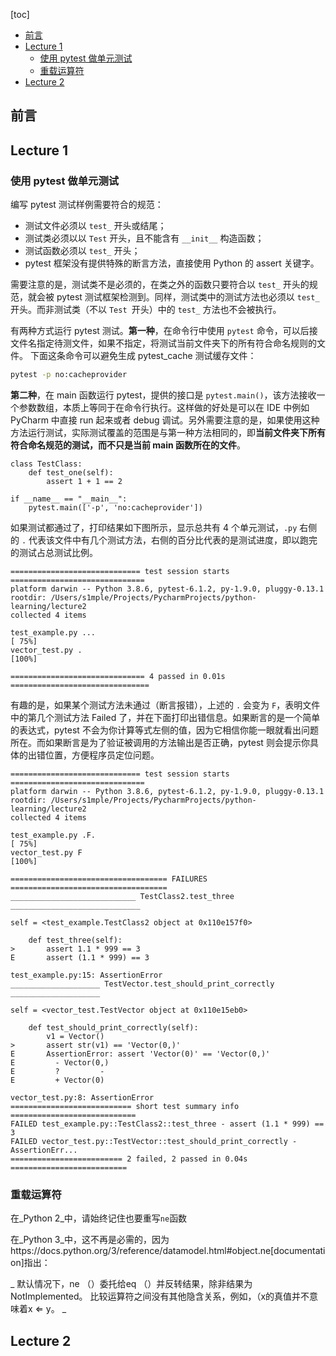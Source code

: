 [toc]

* [前言](#%E5%89%8D%E8%A8%80)
* [Lecture 1](#lecture-1)
  * [使用 pytest 做单元测试](#%E4%BD%BF%E7%94%A8-pytest-%E5%81%9A%E5%8D%95%E5%85%83%E6%B5%8B%E8%AF%95)
  * [重载运算符](#%E9%87%8D%E8%BD%BD%E8%BF%90%E7%AE%97%E7%AC%A6)
* [Lecture 2](#lecture-2)

## 前言

## Lecture 1

### 使用 pytest 做单元测试

编写 pytest 测试样例需要符合的规范：

- 测试文件必须以 `test_` 开头或结尾；
- 测试类必须以以 `Test` 开头，且不能含有 `__init__` 构造函数；
- 测试函数必须以 `test_` 开头；
- pytest 框架没有提供特殊的断言方法，直接使用 Python 的 assert 关键字。

需要注意的是，测试类不是必须的，在类之外的函数只要符合以 `test_` 开头的规范，就会被 pytest 测试框架检测到。同样，测试类中的测试方法也必须以 `test_` 开头。而非测试类（不以 `Test `开头）中的 `test_` 方法也不会被执行。

有两种方式运行 pytest 测试。**第一种**，在命令行中使用 `pytest` 命令，可以后接文件名指定待测文件，如果不指定，将测试当前文件夹下的所有符合命名规则的文件。 下面这条命令可以避免生成 pytest_cache 测试缓存文件：

```sh
pytest -p no:cacheprovider
```

**第二种**，在 main 函数运行 pytest，提供的接口是 `pytest.main()`，该方法接收一个参数数组，本质上等同于在命令行执行。这样做的好处是可以在 IDE 中例如 PyCharm  中直接 run 起来或者 debug 调试。另外需要注意的是，如果使用这种方法运行测试，实际测试覆盖的范围是与第一种方法相同的，即**当前文件夹下所有符合命名规范的测试，而不只是当前 main 函数所在的文件**。

```
class TestClass:
    def test_one(self):
        assert 1 + 1 == 2

if __name__ == "__main__":
    pytest.main(['-p', 'no:cacheprovider'])
```

如果测试都通过了，打印结果如下图所示，显示总共有 4 个单元测试，`.py` 右侧的 `.` 代表该文件中有几个测试方法，右侧的百分比代表的是测试进度，即以跑完的测试占总测试比例。

```
============================= test session starts ==============================
platform darwin -- Python 3.8.6, pytest-6.1.2, py-1.9.0, pluggy-0.13.1
rootdir: /Users/s1mple/Projects/PycharmProjects/python-learning/lecture2
collected 4 items

test_example.py ...                                                      [ 75%]
vector_test.py .                                                         [100%]

============================== 4 passed in 0.01s ===============================
```

有趣的是，如果某个测试方法未通过（断言报错），上述的 `.` 会变为 `F`，表明文件中的第几个测试方法 Failed 了，并在下面打印出错信息。如果断言的是一个简单的表达式，pytest 不会为你计算等式左侧的值，因为它相信你能一眼就看出问题所在。而如果断言是为了验证被调用的方法输出是否正确，pytest 则会提示你具体的出错位置，方便程序员定位问题。

```
============================= test session starts ==============================
platform darwin -- Python 3.8.6, pytest-6.1.2, py-1.9.0, pluggy-0.13.1
rootdir: /Users/s1mple/Projects/PycharmProjects/python-learning/lecture2
collected 4 items

test_example.py .F.                                                      [ 75%]
vector_test.py F                                                         [100%]

=================================== FAILURES ===================================
____________________________ TestClass2.test_three _____________________________

self = <test_example.TestClass2 object at 0x110e157f0>

    def test_three(self):
>       assert 1.1 * 999 == 3
E       assert (1.1 * 999) == 3

test_example.py:15: AssertionError
____________________ TestVector.test_should_print_correctly ____________________

self = <vector_test.TestVector object at 0x110e15eb0>

    def test_should_print_correctly(self):
        v1 = Vector()
>       assert str(v1) == 'Vector(0,)'
E       AssertionError: assert 'Vector(0)' == 'Vector(0,)'
E         - Vector(0,)
E         ?         -
E         + Vector(0)

vector_test.py:8: AssertionError
=========================== short test summary info ============================
FAILED test_example.py::TestClass2::test_three - assert (1.1 * 999) == 3
FAILED vector_test.py::TestVector::test_should_print_correctly - AssertionErr...
========================= 2 failed, 2 passed in 0.04s ==========================
```

### 重载运算符

在_Python 2_中，请始终记住也要重写`ne`函数

在_Python 3_中，这不再是必需的，因为https://docs.python.org/3/reference/datamodel.html#object.ne[documentation]指出：

_ 默认情况下，ne （）委托给eq （）并反转结果，除非结果为NotImplemented。 比较运算符之间没有其他隐含关系，例如，（x的真值并不意味着x ⇐ y。 _

## Lecture 2